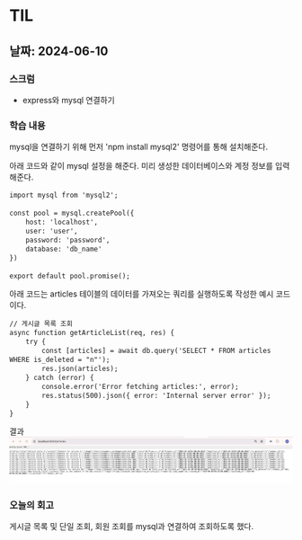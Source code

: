 # TIL
## 날짜: 2024-06-10

### 스크럼
* express와 mysql 연결하기

### 학습 내용
mysql을 연결하기 위해 먼저 'npm install mysql2' 명령어를 통해 설치해준다.

아래 코드와 같이 mysql 설정을 해준다.
미리 생성한 데이터베이스와 계정 정보를 입력해준다.

```
import mysql from 'mysql2';

const pool = mysql.createPool({
    host: 'localhost',
    user: 'user',
    password: 'password',
    database: 'db_name'
})

export default pool.promise();
```

아래 코드는 articles 테이블의 데이터를 가져오는 쿼리를 실행하도록 작성한 예시 코드이다.

```
// 게시글 목록 조회
async function getArticleList(req, res) {
    try {
        const [articles] = await db.query('SELECT * FROM articles WHERE is_deleted = "n"');
        res.json(articles);
    } catch (error) {
        console.error('Error fetching articles:', error);
        res.status(500).json({ error: 'Internal server error' });
    }
}
```

결과
![alt text](image.png)

### 오늘의 회고
게시글 목록 및 단일 조회, 회원 조회를 mysql과 연결하여 조회하도록 했다.